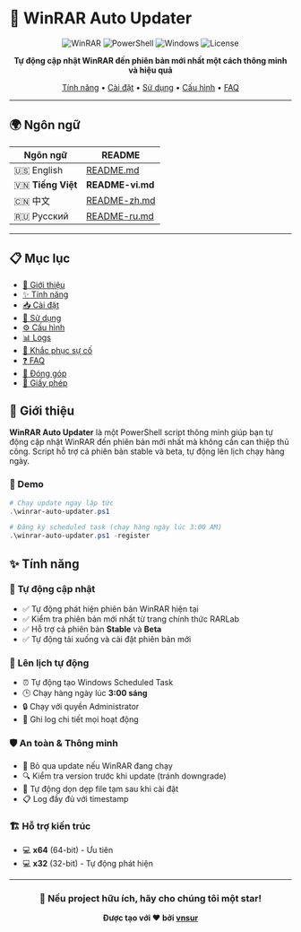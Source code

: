 # 🚀 WinRAR Auto Updater

<div align="center">

![WinRAR](https://img.shields.io/badge/WinRAR-Supported-blue?style=for-the-badge&logo=winrar)
![PowerShell](https://img.shields.io/badge/PowerShell-5.1+-blue?style=for-the-badge&logo=powershell)
![Windows](https://img.shields.io/badge/Windows-10%2F11-blue?style=for-the-badge&logo=windows)
![License](https://img.shields.io/badge/License-MIT-green?style=for-the-badge)

**Tự động cập nhật WinRAR đến phiên bản mới nhất một cách thông minh và hiệu quả**

[Tính năng](#-tính-năng) •
[Cài đặt](#-cài-đặt) •
[Sử dụng](#-sử-dụng) •
[Cấu hình](#️-cấu-hình) •
[FAQ](#-faq)

</div>

---

## 🌍 Ngôn ngữ

| Ngôn ngữ | README |
|----------|--------|
| 🇺🇸 English | [README.md](README.md) |
| 🇻🇳 **Tiếng Việt** | **README-vi.md** |
| 🇨🇳 中文 | [README-zh.md](README-zh.md) |
| 🇷🇺 Русский | [README-ru.md](README-ru.md) |

---

## 📋 Mục lục

- [🎯 Giới thiệu](#-giới-thiệu)
- [✨ Tính năng](#-tính-năng)
- [📥 Cài đặt](#-cài-đặt)
- [🚀 Sử dụng](#-sử-dụng)
- [⚙️ Cấu hình](#️-cấu-hình)
- [📊 Logs](#-logs)
- [🔧 Khắc phục sự cố](#-khắc-phục-sự-cố)
- [❓ FAQ](#-faq)
- [🤝 Đóng góp](#-đóng-góp)
- [📄 Giấy phép](#-giấy-phép)

## 🎯 Giới thiệu

**WinRAR Auto Updater** là một PowerShell script thông minh giúp bạn tự động cập nhật WinRAR đến phiên bản mới nhất mà không cần can thiệp thủ công. Script hỗ trợ cả phiên bản stable và beta, tự động lên lịch chạy hàng ngày.

### 🎪 Demo

```powershell
# Chạy update ngay lập tức
.\winrar-auto-updater.ps1

# Đăng ký scheduled task (chạy hàng ngày lúc 3:00 AM)
.\winrar-auto-updater.ps1 -register
```

## ✨ Tính năng

### 🔄 **Tự động cập nhật**
- ✅ Tự động phát hiện phiên bản WinRAR hiện tại
- ✅ Kiểm tra phiên bản mới nhất từ trang chính thức RARLab
- ✅ Hỗ trợ cả phiên bản **Stable** và **Beta**
- ✅ Tự động tải xuống và cài đặt phiên bản mới

### 📅 **Lên lịch tự động**
- ⏰ Tự động tạo Windows Scheduled Task
- 🕒 Chạy hàng ngày lúc **3:00 sáng**
- 🔒 Chạy với quyền Administrator
- 📝 Ghi log chi tiết mọi hoạt động

### 🛡️ **An toàn & Thông minh**
- 🚫 Bỏ qua update nếu WinRAR đang chạy
- 🔍 Kiểm tra version trước khi update (tránh downgrade)
- 🧹 Tự động dọn dẹp file tạm sau khi cài đặt
- 📋 Log đầy đủ với timestamp

### 🏗️ **Hỗ trợ kiến trúc**
- 💻 **x64** (64-bit) - Ưu tiên
- 💻 **x32** (32-bit) - Tự động phát hiện


---

<div align="center">

### 🌟 Nếu project hữu ích, hãy cho chúng tôi một star! 

**Được tạo với ❤️ bởi [vnsur](https://github.com/vnsur)**

</div>
